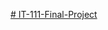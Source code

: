 [# IT-111-Final-Project](https://github.com/user-attachments/assets/0c0f1716-67cf-4819-8468-c31305706320)

